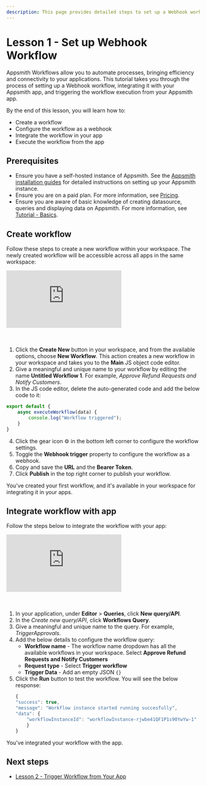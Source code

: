 ```yaml
---
description: This page provides detailed steps to set up a Webhook workflow on Appsmith.
---
```


# Lesson 1 - Set up Webhook Workflow

Appsmith Workflows allow you to automate processes, bringing efficiency and connectivity to your applications. This tutorial takes you through the process of setting up a Webhook workflow, integrating it with your Appsmith app, and triggering the workflow execution from your Appsmith app.

By the end of this lesson, you will learn how to:

* Create a workflow
* Configure the workflow as a webhook
* Integrate the workflow in your app
* Execute the workflow from the app

## Prerequisites

* Ensure you have a self-hosted instance of Appsmith. See the [Appsmith installation guides](/getting-started/setup/installation-guides) for detailed instructions on setting up your Appsmith instance.
* Ensure you are on a paid plan. For more information, see [Pricing](https://www.appsmith.com/pricing).
* Ensure you are aware of basic knowledge of creating datasource, queries and displaying data on Appsmith. For more information, see [Tutorial - Basics](/getting-started/tutorials/start-building).

## Create workflow

Follow these steps to create a new workflow within your workspace. The newly created workflow will be accessible across all apps in the same workspace:

<div style={{ position: "relative", paddingBottom: "calc(50.520833333333336% + 41px)", height: "0", width: "100%" }}>
  <iframe src="https://demo.arcade.software/TwBt2bvGNABi1Q0yZLS8?embed" frameborder="0" loading="lazy" webkitallowfullscreen mozallowfullscreen allowfullscreen style={{ position: "absolute", top: "0", left: "0", width: "100%", height: "100%", colorScheme: "light" }} title="Appsmith | Connect Data">
  </iframe>
</div>
<br/><br/>

1. Click the **Create New** button in your workspace, and from the available options, choose **New Workflow**. This action creates a new workflow in your workspace and takes you to the **Main** JS object code editor.
2. Give a meaningful and unique name to your workflow by editing the name **Untitled Workflow 1**. For example, _Approve Refund Requests and Notify Customers_.
3. In the JS code editor, delete the auto-generated code and add the below code to it:

```javascript
export default {
    async executeWorkflow(data) {
        console.log("Workflow triggered");
    }
}
```
4. Click the gear icon ⚙️ in the bottom left corner to configure the workflow settings.
5. Toggle the **Webhook trigger** property to configure the workflow as a webhook.
6. Copy and save the **URL** and the **Bearer Token**.
7. Click **Publish** in the top right corner to publish your workflow.

You've created your first workflow, and it's available in your workspace for integrating it in your apps.

## Integrate workflow with app

Follow the steps below to integrate the workflow with your app:

<div style={{ position: "relative", paddingBottom: "calc(50.520833333333336% + 41px)", height: "0", width: "100%" }}>
  <iframe src="https://demo.arcade.software/BEOHUAssHhLWnNCIQNVB?embed" frameborder="0" loading="lazy" webkitallowfullscreen mozallowfullscreen allowfullscreen style={{ position: "absolute", top: "0", left: "0", width: "100%", height: "100%", colorScheme: "light" }} title="Appsmith | Connect Data">
  </iframe>
</div>
<br/><br/>

1. In your application, under **Editor** > **Queries**, click **New query/API**.
2. In the _Create new query/API_, click **Workflows Query**.
3. Give a meaningful and unique name to the query. For example, _TriggerApprovals_.
4. Add the below details to configure the workflow query:
    * **Workflow name** - The workflow name dropdown has all the available workflows in your workspace. Select **Approve Refund Requests and Notify Customers**
    * **Request type** - Select **Trigger workflow**
    * **Trigger Data** - Add an empty JSON `{}`
5. Click the **Run** button to test the workflow. You will see the below response:
    ```javascript
    {
    "success": true,
    "message": "Workflow instance started running succesfully",
    "data": {
        "workflowInstanceId": "workflowInstance-rjwbe41QF1P1s90YwYw-1"
        }
    }
    ```
You've integrated your workflow with the app.

## Next steps

* [Lesson 2 - Trigger Workflow from Your App](/workflows/tutorials/trigger-workflow-from-app)